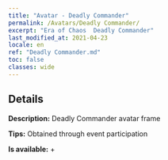 ```yaml
---
title: "Avatar - Deadly Commander"
permalink: /Avatars/Deadly Commander/
excerpt: "Era of Chaos  Deadly Commander"
last_modified_at: 2021-04-23
locale: en
ref: "Deadly Commander.md"
toc: false
classes: wide
---
```

## Details

 **Description:** Deadly Commander avatar frame 

 **Tips:** Obtained through event participation 

 **Is available:**  + 

